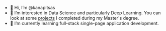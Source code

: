 - 👋 Hi, I’m @kanapitsas
- 👀 I’m interested in Data Science and particularly Deep Learning. You can look at some [projects](https://github.com/kanapitsas/projects) I completed during my Master's degree.
- 🌱 I’m currently learning full-stack single-page application development.

<!---
kanapitsas/kanapitsas is a ✨ special ✨ repository because its `README.md` (this file) appears on your GitHub profile.
You can click the Preview link to take a look at your changes.
--->
